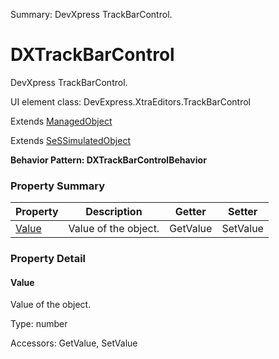 Summary: DevXpress TrackBarControl.

# DXTrackBarControl

DevXpress TrackBarControl.
 
UI element class: DevExpress.XtraEditors.TrackBarControl

Extends [ManagedObject](ManagedObject.md)

Extends [SeSSimulatedObject](SeSSimulatedObject.md)





**Behavior Pattern: DXTrackBarControlBehavior**


<!-- ============================== property summary ========================== -->

  

### Property Summary

| **Property** | **Description** | **Getter** | **Setter** |
| ------------ | --------------- | ---------- | ---------- |
| [Value](#value) | Value of the object. | GetValue | SetValue |



  
<!-- ============================== action summary ========================== -->


<!-- ============================== property detail ========================== -->
  
### Property Detail
    
<a name="Value"></a>
#### Value


Value of the object.

      
  
      
Type: number
      
      
Accessors: GetValue, SetValue
      
    
  
  
<!-- ============================== action detail ========================== -->
    

